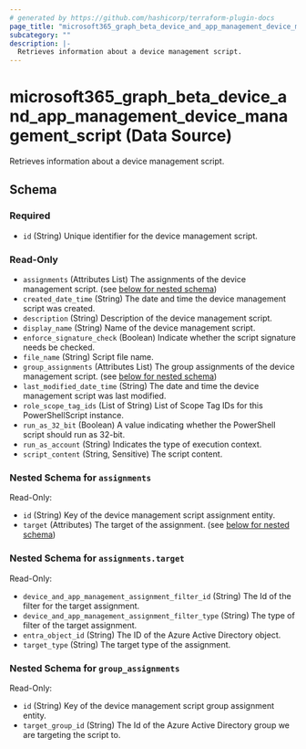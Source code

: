 ```yaml
---
# generated by https://github.com/hashicorp/terraform-plugin-docs
page_title: "microsoft365_graph_beta_device_and_app_management_device_management_script Data Source - microsoft365"
subcategory: ""
description: |-
  Retrieves information about a device management script.
---
```


# microsoft365_graph_beta_device_and_app_management_device_management_script (Data Source)

Retrieves information about a device management script.



<!-- schema generated by tfplugindocs -->
## Schema

### Required

- `id` (String) Unique identifier for the device management script.

### Read-Only

- `assignments` (Attributes List) The assignments of the device management script. (see [below for nested schema](#nestedatt--assignments))
- `created_date_time` (String) The date and time the device management script was created.
- `description` (String) Description of the device management script.
- `display_name` (String) Name of the device management script.
- `enforce_signature_check` (Boolean) Indicate whether the script signature needs be checked.
- `file_name` (String) Script file name.
- `group_assignments` (Attributes List) The group assignments of the device management script. (see [below for nested schema](#nestedatt--group_assignments))
- `last_modified_date_time` (String) The date and time the device management script was last modified.
- `role_scope_tag_ids` (List of String) List of Scope Tag IDs for this PowerShellScript instance.
- `run_as_32_bit` (Boolean) A value indicating whether the PowerShell script should run as 32-bit.
- `run_as_account` (String) Indicates the type of execution context.
- `script_content` (String, Sensitive) The script content.

<a id="nestedatt--assignments"></a>
### Nested Schema for `assignments`

Read-Only:

- `id` (String) Key of the device management script assignment entity.
- `target` (Attributes) The target of the assignment. (see [below for nested schema](#nestedatt--assignments--target))

<a id="nestedatt--assignments--target"></a>
### Nested Schema for `assignments.target`

Read-Only:

- `device_and_app_management_assignment_filter_id` (String) The Id of the filter for the target assignment.
- `device_and_app_management_assignment_filter_type` (String) The type of filter of the target assignment.
- `entra_object_id` (String) The ID of the Azure Active Directory object.
- `target_type` (String) The target type of the assignment.



<a id="nestedatt--group_assignments"></a>
### Nested Schema for `group_assignments`

Read-Only:

- `id` (String) Key of the device management script group assignment entity.
- `target_group_id` (String) The Id of the Azure Active Directory group we are targeting the script to.
